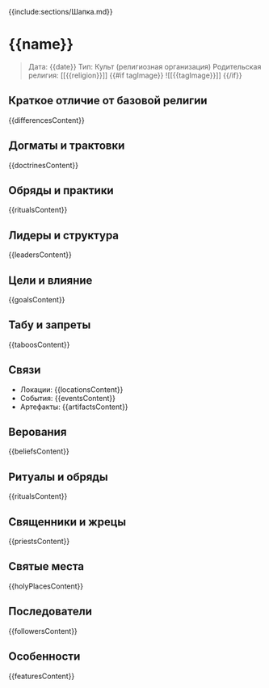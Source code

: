 {{include:sections/Шапка.md}}

# {{name}}

> Дата: {{date}}
> Тип: Культ (религиозная организация)
> Родительская религия: [[{{religion}}]]
{{#if tagImage}}
![[{{tagImage}}]]
{{/if}}

## Краткое отличие от базовой религии
{{differencesContent}}

## Догматы и трактовки
{{doctrinesContent}}

## Обряды и практики
{{ritualsContent}}

## Лидеры и структура
{{leadersContent}}

## Цели и влияние
{{goalsContent}}

## Табу и запреты
{{taboosContent}}

## Связи
- Локации: {{locationsContent}}
- События: {{eventsContent}}
- Артефакты: {{artifactsContent}}

## Верования
{{beliefsContent}}

## Ритуалы и обряды
{{ritualsContent}}

## Священники и жрецы
{{priestsContent}}

## Святые места
{{holyPlacesContent}}

## Последователи
{{followersContent}}

## Особенности
{{featuresContent}} 